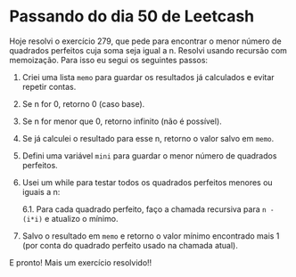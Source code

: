 # Passando do dia 50 de Leetcash

Hoje resolvi o exercício 279, que pede para encontrar o menor número de quadrados perfeitos cuja soma seja igual a n. Resolvi usando recursão com memoização. Para isso eu segui os seguintes passos:

1. Criei uma lista `memo` para guardar os resultados já calculados e evitar repetir contas.
2. Se n for 0, retorno 0 (caso base).
3. Se n for menor que 0, retorno infinito (não é possível).
4. Se já calculei o resultado para esse n, retorno o valor salvo em `memo`.
5. Defini uma variável `mini` para guardar o menor número de quadrados perfeitos.
6. Usei um while para testar todos os quadrados perfeitos menores ou iguais a n:

    6.1. Para cada quadrado perfeito, faço a chamada recursiva para `n - (i*i)` e atualizo o mínimo.

7. Salvo o resultado em `memo` e retorno o valor mínimo encontrado mais 1 (por conta do quadrado perfeito usado na chamada atual).

E pronto! Mais um exercício resolvido!!